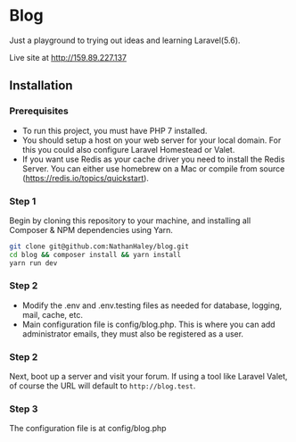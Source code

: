 # Blog

Just a playground to trying out ideas and learning Laravel(5.6). 

Live site at http://159.89.227.137

## Installation
 
### Prerequisites

* To run this project, you must have PHP 7 installed.
* You should setup a host on your web server for your local domain. For this you could also configure Laravel Homestead or Valet. 
* If you want use Redis as your cache driver you need to install the Redis Server. You can either use homebrew on a Mac or compile from source (https://redis.io/topics/quickstart). 

### Step 1

Begin by cloning this repository to your machine, and installing all Composer & NPM dependencies using Yarn.

```bash
git clone git@github.com:NathanHaley/blog.git
cd blog && composer install && yarn install
yarn run dev
```

### Step 2

* Modify the .env and .env.testing files as needed for database, logging, mail, cache, etc.
* Main configuration file is config/blog.php. This is where you can add administrator emails, they must also be registered as a user.


### Step 2

Next, boot up a server and visit your forum. If using a tool like Laravel Valet, of course the URL will default to `http://blog.test`. 

### Step 3

The configuration file is at config/blog.php